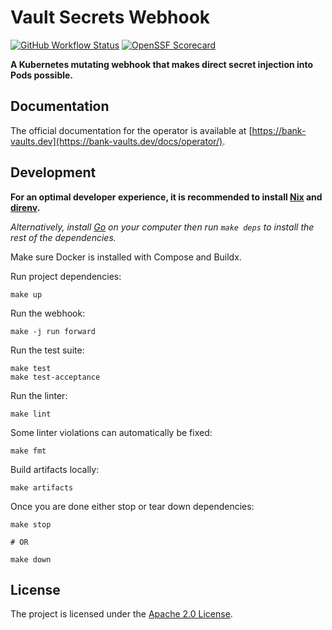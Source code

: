 # Vault Secrets Webhook

[![GitHub Workflow Status](https://img.shields.io/github/actions/workflow/status/bank-vaults/vault-secrets-webhook/ci.yaml?style=flat-square)](https://github.com/bank-vaults/vault-secrets-webhook/actions/workflows/ci.yaml)
[![OpenSSF Scorecard](https://api.securityscorecards.dev/projects/github.com/bank-vaults/vault-secrets-webhook/badge?style=flat-square)](https://api.securityscorecards.dev/projects/github.com/bank-vaults/vault-secrets-webhook)

**A Kubernetes mutating webhook that makes direct secret injection into Pods possible.**

## Documentation

The official documentation for the operator is available at [https://bank-vaults.dev](https://bank-vaults.dev/docs/operator/).

## Development

**For an optimal developer experience, it is recommended to install [Nix](https://nixos.org/download.html) and [direnv](https://direnv.net/docs/installation.html).**

_Alternatively, install [Go](https://go.dev/dl/) on your computer then run `make deps` to install the rest of the dependencies._

Make sure Docker is installed with Compose and Buildx.

Run project dependencies:

```shell
make up
```

Run the webhook:

```shell
make -j run forward
```

Run the test suite:

```shell
make test
make test-acceptance
```

Run the linter:

```shell
make lint
```

Some linter violations can automatically be fixed:

```shell
make fmt
```

Build artifacts locally:

```shell
make artifacts
```

Once you are done either stop or tear down dependencies:

```shell
make stop

# OR

make down
```

## License

The project is licensed under the [Apache 2.0 License](LICENSE).
